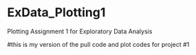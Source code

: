 # ExData_Plotting1
Plotting Assignment 1 for Exploratory Data Analysis

#this is my version of the pull code and plot codes for project #1
